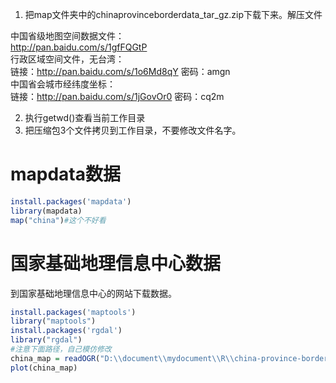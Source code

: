 
1. 把map文件夹中的chinaprovinceborderdata_tar_gz.zip下载下来。解压文件

中国省级地图空间数据文件：   
http://pan.baidu.com/s/1gfFQGtP   
行政区域空间文件，无台湾：   
链接：http://pan.baidu.com/s/1o6Md8qY 密码：amgn   
中国省会城市经纬度坐标：   
链接：http://pan.baidu.com/s/1jGovOr0 密码：cq2m   

2. 执行getwd()查看当前工作目录   
3. 把压缩包3个文件拷贝到工作目录，不要修改文件名字。   

# mapdata数据
```r
install.packages('mapdata')
library(mapdata)
map("china")#这个不好看
```
# 国家基础地理信息中心数据
到国家基础地理信息中心的网站下载数据。
```r
install.packages('maptools')
library("maptools")
install.packages('rgdal')
library("rgdal")
#注意下面路径，自己模仿修改
china_map = readOGR("D:\\document\\mydocument\\R\\china-province-border-data\\bou2_4p.shp")  # 读取地图空间数据
plot(china_map)
```
